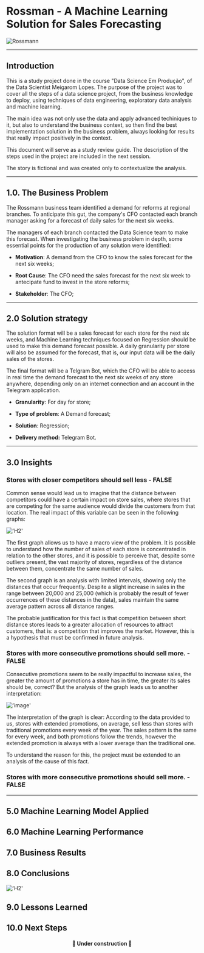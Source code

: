 # Rossman - A Machine Learning Solution for Sales Forecasting

![Rossmann](https://upload.wikimedia.org/wikipedia/commons/9/95/Rossmann_Schriftzug_mit_Centaur.jpg)


---
## Introduction

This is a study project done in the course "Data Science Em Produção", of the Data Scientist Meigarom Lopes. The purpose of the project was to cover all the steps of a data science project, from the business knowledge to deploy, using techniques of data engineering, exploratory data analysis and machine learning.

The main idea was not only use the data and apply advanced techiniques to it, but also to understand the business context, so then find the best implementation solution in the business problem, always looking for results that really impact positively in the context.

This document will serve as a study review guide. The description of the steps used in the project are included in the next session. 

The story is fictional and was created only to contextualize the analysis.


---
## 1.0. The Business Problem

The Rossmann business team identified a demand for reforms at regional branches. To anticipate this gut, the company's CFO contacted each branch manager asking for a forecast of daily sales for the next six weeks.

The managers of each branch contacted the Data Science team to make this forecast. When investigating the business problem in depth, some essential points for the production of any solution were identified:

* **Motivation**: A demand from the CFO to know the sales forecast for the next six weeks;

* **Root Cause**: The CFO need the sales forecast for the next six week to antecipate fund to invest in the store reforms;

* **Stakeholder**: The CFO;

---
## 2.0 Solution strategy

The solution format will be a sales forecast for each store for the next six weeks, and Machine Learning techniques focused on Regression should be used to make this demand forecast possible. A daily granularity per store will also be assumed for the forecast, that is, our input data will be the daily sales of the stores.

The final format will be a Telgram Bot, which the CFO will be able to access in real time the demand forecast to the next six weeks of any store anywhere, depending only on an internet connection and an account in the Telegram application.

* **Granularity**: For day for store;
    
* **Type of problem**: A Demand forecast;
     
* **Solution**: Regression;
     
* **Delivery method:** Telegram Bot.

---
## 3.0 Insights


### Stores with closer competitors should sell less - FALSE

Common sense would lead us to imagine that the distance between competitors could have a certain impact on store sales, where stores that are competing for the same audience would divide the customers from that location. The real impact of this variable can be seen in the following graphs:

!['H2'](https://user-images.githubusercontent.com/73614098/110251310-4c5cd780-7f56-11eb-9330-e0e1f831b4a9.png)

The first graph allows us to have a macro view of the problem. It is possible to understand how the number of sales of each store is concentrated in relation to the other stores, and it is possible to perceive that, despite some outliers present, the vast majority of stores, regardless of the distance between them, concentrate the same number of sales.

The second graph is an analysis with limited intervals, showing only the distances that occur frequently. Despite a slight increase in sales in the range between 20,000 and 25,000 (which is probably the result of fewer occurrences of these distances in the data), sales maintain the same average pattern across all distance ranges.

The probable justification for this fact is that competition between short distance stores leads to a greater allocation of resources to attract customers, that is: a competition that improves the market. However, this is a hypothesis that must be confirmed in future analysis.


### Stores with more consecutive promotions should sell more. - FALSE

Consecutive promotions seem to be really impactful to increase sales, the greater the amount of promotions a store has in time, the greater its sales should be, correct? But the analysis of the graph leads us to another interpretation:

!['image'](https://user-images.githubusercontent.com/73614098/110251714-33552600-7f58-11eb-8330-1a30007408c7.png)

The interpretation of the graph is clear: According to the data provided to us, stores with extended promotions, on average, sell less than stores with traditional promotions every week of the year. The sales pattern is the same for every week, and both promotions follow the trends, however the extended promotion is always with a lower average than the traditional one.

To understand the reason for this, the project must be extended to an analysis of the cause of this fact.


### Stores with more consecutive promotions should sell more. - FALSE


---
## 5.0 Machine Learning Model Applied


## 6.0 Machine Learning Performance


## 7.0 Business Results


## 8.0 Conclusions

!['H2'](https://raw.githubusercontent.com/tadeucbm/DataScience_Em_Producao/main/img/WhatsApp%20Video%202021-03-07%20at%2014.35.27.gif)


## 9.0 Lessons Learned


## 10.0 Next Steps
   
   
   
   
   
   
   

<h4 align="center"> 
	🚧  Under construction  🚧
</h4>
